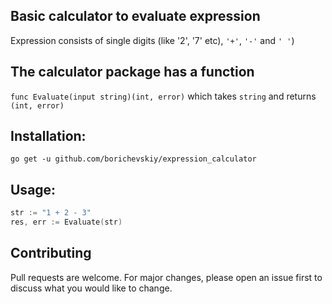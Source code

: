 ## Basic calculator to evaluate expression
Expression consists of single digits (like '2', '7' etc), `'+'`, `'-'` and `' '`)


## The calculator package has a function
```func Evaluate(input string)(int, error)```
which takes ```string``` and returns ```(int, error)```
## Installation:
```go get -u github.com/borichevskiy/expression_calculator```
## Usage:
```go
str := "1 + 2 - 3"
res, err := Evaluate(str)
```
## Contributing
Pull requests are welcome. For major changes, please open an issue first to discuss what you would like to change.
